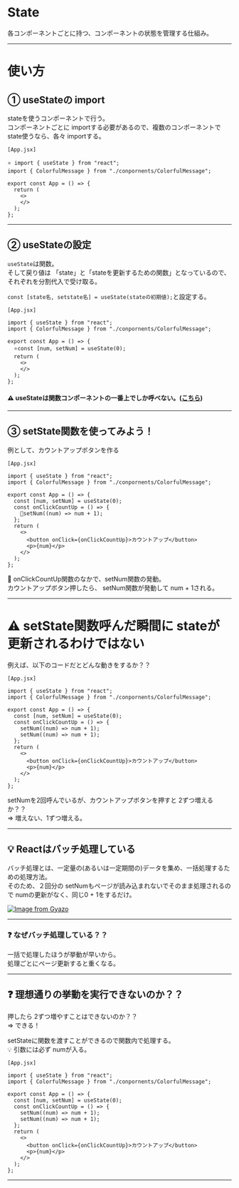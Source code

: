# State
各コンポーネントごとに持つ、コンポーネントの状態を管理する仕組み。
***

# 使い方
## ① useStateの import
stateを使うコンポーネントで行う。   
コンポーネントごとに importする必要があるので、複数のコンポーネントで state使うなら、各々 importする。
~~~
[App.jsx]

⭐️ import { useState } from "react";
import { ColorfulMessage } from "./conpornents/ColorfulMessage";

export const App = () => {
  return (
    <>
    </>
  );
};
~~~
***

## ② useStateの設定
`useState`は関数。  
そして戻り値は 「state」と「stateを更新するための関数」となっているので、それぞれを分割代入で受け取る。

`const [state名, setstate名] = useState(stateの初期値);`と設定する。  
~~~
[App.jsx]

import { useState } from "react";
import { ColorfulMessage } from "./conpornents/ColorfulMessage";

export const App = () => {
  ⭐️const [num, setNum] = useState(0);
  return (
    <>
    </>
  );
};
~~~
#### ⚠️ useStateは関数コンポーネントの一番上でしか呼べない。([こちら](https://github.com/Tarara33/TIL/blob/main/React/React%E3%83%A1%E3%83%A2/use%E7%B3%BB%E3%83%95%E3%83%83%E3%82%AF.md))
***

## ③ setState関数を使ってみよう！
例として、カウントアップボタンを作る
~~~
[App.jsx]

import { useState } from "react";
import { ColorfulMessage } from "./conpornents/ColorfulMessage";

export const App = () => {
  const [num, setNum] = useState(0);
  const onClickCountUp = () => {
    🩵setNum((num) => num + 1);
  };
  return (
    <>
      <button onClick={onClickCountUp}>カウントアップ</button>
      <p>{num}</p>
    </>
  );
};
~~~
🩵 onClickCountUp関数のなかで、setNum関数の発動。  
カウントアップボタン押したら、 setNum関数が発動して num + 1される。
***

# ⚠️ setState関数呼んだ瞬間に stateが更新されるわけではない
例えば、以下のコードだとどんな動きをするか？？
~~~
[App.jsx]

import { useState } from "react";
import { ColorfulMessage } from "./conpornents/ColorfulMessage";

export const App = () => {
  const [num, setNum] = useState(0);
  const onClickCountUp = () => {
    setNum((num) => num + 1);
    setNum((num) => num + 1);
  };
  return (
    <>
      <button onClick={onClickCountUp}>カウントアップ</button>
      <p>{num}</p>
    </>
  );
};
~~~
setNumを2回呼んでいるが、カウントアップボタンを押すと 2ずつ増えるか？？  
=> 増えない、1ずつ増える。
***

## 💡 Reactはバッチ処理している
バッチ処理とは、一定量の(あるいは一定期間の)データを集め、一括処理するための処理方法。  
そのため、２回分の setNumもページが読み込まれないでそのまま処理されるので numの更新がなく、同じ0 + 1をするだけ。

[![Image from Gyazo](https://i.gyazo.com/f37ec2d1e5dbbac692cbd23e0539f19e.png)](https://gyazo.com/f37ec2d1e5dbbac692cbd23e0539f19e)
***

### ❓ なぜバッチ処理している？？
一括で処理したほうが挙動が早いから。  
処理ごとにページ更新すると重くなる。
***

## ❓ 理想通りの挙動を実行できないのか？？
押したら 2ずつ増やすことはできないのか？？  
=> できる！

setStateに関数を渡すことができるので関数内で処理する。  
💡 引数には必ず numが入る。
~~~
[App.jsx]

import { useState } from "react";
import { ColorfulMessage } from "./conpornents/ColorfulMessage";

export const App = () => {
  const [num, setNum] = useState(0);
  const onClickCountUp = () => {
    setNum((num) => num + 1);
    setNum((num) => num + 1);
  };
  return (
    <>
      <button onClick={onClickCountUp}>カウントアップ</button>
      <p>{num}</p>
    </>
  );
};
~~~
***
